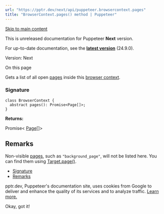 ```yaml
---
url: "https://pptr.dev/next/api/puppeteer.browsercontext.pages"
title: "BrowserContext.pages() method | Puppeteer"
---
```


[Skip to main content](https://pptr.dev/next/api/puppeteer.browsercontext.pages#__docusaurus_skipToContent_fallback)

This is unreleased documentation for Puppeteer **Next** version.

For up-to-date documentation, see the **[latest version](https://pptr.dev/api/puppeteer.browsercontext.pages)** (24.9.0).

Version: Next

On this page

Gets a list of all open [pages](https://pptr.dev/next/api/puppeteer.page) inside this [browser context](https://pptr.dev/next/api/puppeteer.browsercontext).

### Signature [​](https://pptr.dev/next/api/puppeteer.browsercontext.pages\#signature "Direct link to Signature")

```codeBlockLines_RjmQ
class BrowserContext {
  abstract pages(): Promise<Page[]>;
}

```

**Returns:**

Promise< [Page](https://pptr.dev/next/api/puppeteer.page)\[\]>

## Remarks [​](https://pptr.dev/next/api/puppeteer.browsercontext.pages\#remarks "Direct link to Remarks")

Non-visible [pages](https://pptr.dev/next/api/puppeteer.page), such as `"background_page"`, will not be listed here. You can find them using [Target.page()](https://pptr.dev/next/api/puppeteer.target.page).

- [Signature](https://pptr.dev/next/api/puppeteer.browsercontext.pages#signature)
- [Remarks](https://pptr.dev/next/api/puppeteer.browsercontext.pages#remarks)

pptr.dev, Puppeteer's documentation site, uses cookies from Google to deliver and enhance the quality of its services and to analyze traffic. [Learn more.](https://policies.google.com/technologies/cookies)

Okay, got it!